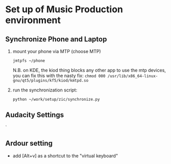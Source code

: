 # Set up of Music Production environment

## Synchronize Phone and Laptop


1. mount your phone via MTP (choose MTP)
    ```
    jmtpfs ~/phone
    ```

    N.B. on KDE, the kiod thing blocks any other app to use the mtp devices, you can fix this with the nasty fix: `chmod 000 /usr/lib/x86_64-linux-gnu/qt5/plugins/kf5/kiod/kmtpd.so` 

2. run the synchronization script:
    ```
    python ~/work/setup/zic/synchronize.py
    ```

## Audacity Settings
`
## Ardour setting

- add [Alt+v] as a shortcut to the "virtual keyboard"
